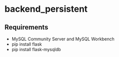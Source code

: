 # backend_persistent

## Requirements
- MySQL Community Server and MySQL Workbench
- pip install flask
- pip install flask-mysqldb